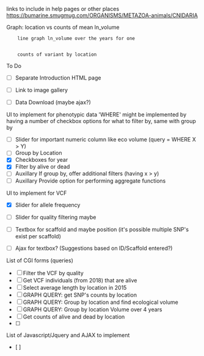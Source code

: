 links to include in help pages or other places  https://bumarine.smugmug.com/ORGANISMS/METAZOA-animals/CNIDARIA


Graph: location vs counts of mean ln_volume


        line graph ln_volume over the years for one 

        
        counts of variant by location



To Do
- [ ] Separate Introduction HTML page
- [ ] Link to image gallery
- [ ] Data Download (maybe ajax?)


UI to implement for phenotypic data
'WHERE' might be implemented by having a number of checkbox options for what to filter by, same with group by
- [ ] Slider for important numeric column like eco volume (query = WHERE X > Y) 
- [ ] Group by Location
- [x] Checkboxes for year
- [x] Filter by alive or dead
- [ ] Auxillary If group by, offer additional filters (having x > y)
- [ ] Auxillary Provide option for performing aggregate functions

UI to implement for VCF
- [x] Slider for allele frequency
- [ ] Slider for quality filtering maybe
- [ ] Textbox for scaffold and maybe position (it's possible multiple SNP's exist per scaffold)
- [ ] Ajax for textbox? (Suggestions based on ID/Scaffold entered?)


List of CGI forms (queries)
- [ ] Filter the VCF by quality
- [ ] Get VCF individuals (from 2018) that are alive
- [ ] Select average length by location in 2015
- [ ] GRAPH QUERY: get SNP's counts by location 
- [ ] GRAPH QUERY: Group by location and find ecological volume
- [ ] GRAPH QUERY: Group by location Volume over 4 years
- [ ] Get counts of alive and dead by location
- [ ] 

List of Javascript/Jquery and AJAX to implement
- [ ] 

